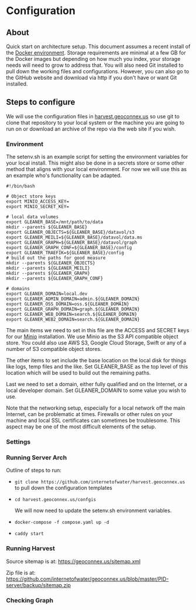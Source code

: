 # Configuration

## About

Quick start on architecture setup.  This document assumes a recent install of the 
[Docker environment](https://www.docker.com/).  Storage requirements are minimal at
a few GB for the Docker images but depending on how much you index, your storage
needs will need to grow to address that.  You will also need Git installed to pull down the working files and configurations.  However, you can also go to the GitHub website and download via http if you don't have or want Git installed.  

## Steps to configure

We will use the configuration files in [harvest.geoconnex.us](https://github.com/internetofwater/harvest.geoconnex.us) so use git to clone that repository to your local system or the machine you are going to run on or download an archive of the repo via the web site if you wish.  

### Environment


The setenv.sh is an example script for setting the environment variables for 
your local install.  This might also be done in a secrets store or some other method
that aligns with your local environment.  For now we will use this as an example 
who's functionality can be adapted.

```
#!/bin/bash

# Object store keys
export MINIO_ACCESS_KEY= 
export MINIO_SECRET_KEY= 

# local data volumes
export GLEANER_BASE=/mnt/path/to/data
mkdir --parents ${GLEANER_BASE}
export GLEANER_OBJECTS=${GLEANER_BASE}/datavol/s3
export GLEANER_MEILI=${GLEANER_BASE}/datavol/data.ms
export GLEANER_GRAPH=${GLEANER_BASE}/datavol/graph
export GLEANER_GRAPH_CONF=${GLEANER_BASE}/config
export GLEANER_TRAEFIK=${GLEANER_BASE}/config
# build out the paths for good measure
mkdir --parents ${GLEANER_OBJECTS}
mkdir --parents ${GLEANER_MEILI}
mkdir --parents ${GLEANER_GRAPH}
mkdir --parents ${GLEANER_GRAPH_CONF}

# domains
export GLEANER_DOMAIN=local.dev
export GLEANER_ADMIN_DOMAIN=admin.${GLEANER_DOMAIN}
export GLEANER_OSS_DOMAIN=oss.${GLEANER_DOMAIN}
export GLEANER_GRAPH_DOMAIN=graph.${GLEANER_DOMAIN}
export GLEANER_WEB_DOMAIN=search.${GLEANER_DOMAIN}
export GLEANER_WEB2_DOMAIN=search.${GLEANER_DOMAIN}
```

The main items we need to set in this file are the ACCESS and SECRET keys for our
[Minio](https://min.io/) installation.  We use Minio as the S3 API compatible object store.  You could also use AWS S3, Google Cloud Storage, Swift or any of a number of S3 compatible object stores.  

The other items to set include the base location on the local disk for things like 
logs, temp files and the like.  Set GLEANER_BASE as the top level of this location which will be used to build out the remaining paths.  

Last we need to set a domain, either fully qualified and on the Internet, or a local developer domain.  Set GLEANER_DOMAIN to some value you wish to use.  

Note that the networking setup, especially for a local network off the main Internet, can be problematic at times.  Firewalls or other rules on your machine and local SSL certificates can sometimes be troublesome.  This aspect may be one of the most 
difficult elements of the setup.  

### Settings

### Running Server Arch

Outline of steps to run:

* ```git clone https://github.com/internetofwater/harvest.geoconnex.us``` to pull down the configuration templates
* ```cd harvest.geoconnex.us/confgis```
  
    We will now need to update the setenv.sh environment variables.  

* ```docker-compose -f compose.yaml up -d```
* ```caddy start```  



### Running Harvest

Source sitemap is at:  https://geoconnex.us/sitemap.xml  

Zip file is at:  https://github.com/internetofwater/geoconnex.us/blob/master/PID-server/backup/sitemap.zip  



### Checking Graph
